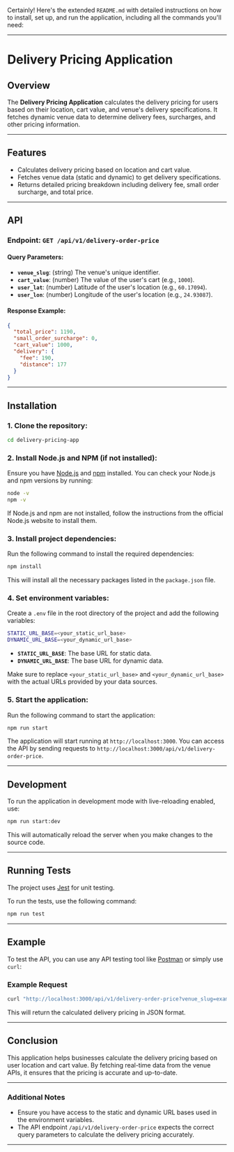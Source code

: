 Certainly! Here's the extended `README.md` with detailed instructions on how to install, set up, and run the application, including all the commands you'll need:

---

# Delivery Pricing Application

## Overview

The **Delivery Pricing Application** calculates the delivery pricing for users based on their location, cart value, and venue's delivery specifications. It fetches dynamic venue data to determine delivery fees, surcharges, and other pricing information.

---

## Features

- Calculates delivery pricing based on location and cart value.
- Fetches venue data (static and dynamic) to get delivery specifications.
- Returns detailed pricing breakdown including delivery fee, small order surcharge, and total price.

---

## API

### Endpoint: `GET /api/v1/delivery-order-price`

#### Query Parameters:

- **`venue_slug`**: (string) The venue's unique identifier.
- **`cart_value`**: (number) The value of the user's cart (e.g., `1000`).
- **`user_lat`**: (number) Latitude of the user's location (e.g., `60.17094`).
- **`user_lon`**: (number) Longitude of the user's location (e.g., `24.93087`).

#### Response Example:

```json
{
  "total_price": 1190,
  "small_order_surcharge": 0,
  "cart_value": 1000,
  "delivery": {
    "fee": 190,
    "distance": 177
  }
}
```

---

## Installation

### 1. Clone the repository:

```bash
cd delivery-pricing-app
```

### 2. Install Node.js and NPM (if not installed):

Ensure you have [Node.js](https://nodejs.org/en/) and [npm](https://www.npmjs.com/) installed. You can check your Node.js and npm versions by running:

```bash
node -v
npm -v
```

If Node.js and npm are not installed, follow the instructions from the official Node.js website to install them.

### 3. Install project dependencies:

Run the following command to install the required dependencies:

```bash
npm install
```

This will install all the necessary packages listed in the `package.json` file.

### 4. Set environment variables:

Create a `.env` file in the root directory of the project and add the following variables:

```bash
STATIC_URL_BASE=<your_static_url_base>
DYNAMIC_URL_BASE=<your_dynamic_url_base>
```

- **`STATIC_URL_BASE`**: The base URL for static data.
- **`DYNAMIC_URL_BASE`**: The base URL for dynamic data.

Make sure to replace `<your_static_url_base>` and `<your_dynamic_url_base>` with the actual URLs provided by your data sources.

### 5. Start the application:

Run the following command to start the application:

```bash
npm run start
```

The application will start running at `http://localhost:3000`. You can access the API by sending requests to `http://localhost:3000/api/v1/delivery-order-price`.

---

## Development

To run the application in development mode with live-reloading enabled, use:

```bash
npm run start:dev
```

This will automatically reload the server when you make changes to the source code.

---

## Running Tests

The project uses [Jest](https://jestjs.io/) for unit testing.

To run the tests, use the following command:

```bash
npm run test
```

---

## Example

To test the API, you can use any API testing tool like [Postman](https://www.postman.com/) or simply use `curl`:

### Example Request

```bash
curl "http://localhost:3000/api/v1/delivery-order-price?venue_slug=example-venue&cart_value=1000&user_lat=40.7128&user_lon=-74.0060"
```

This will return the calculated delivery pricing in JSON format.

---

## Conclusion

This application helps businesses calculate the delivery pricing based on user location and cart value. By fetching real-time data from the venue APIs, it ensures that the pricing is accurate and up-to-date.

---

### Additional Notes

- Ensure you have access to the static and dynamic URL bases used in the environment variables.
- The API endpoint `/api/v1/delivery-order-price` expects the correct query parameters to calculate the delivery pricing accurately.

---
